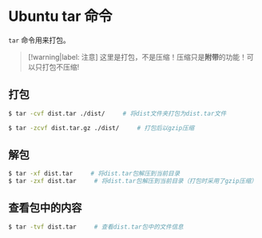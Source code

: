 # Ubuntu tar 命令

`tar` 命令用来打包。

> [!warning|label: 注意]
> 这里是打包，不是压缩！压缩只是**附带**的功能！可以只打包不压缩!

## 打包

```bash
$ tar -cvf dist.tar ./dist/     # 将dist文件夹打包为dist.tar文件

$ tar -zcvf dist.tar.gz ./dist/     # 打包后以gzip压缩
```

## 解包

```bash
$ tar -xf dist.tar     # 将dist.tar包解压到当前目录
$ tar -zxf dist.tar     # 将dist.tar包解压到当前目录（打包时采用了gzip压缩）
```

## 查看包中的内容

```bash
$ tar -tvf dist.tar     # 查看dist.tar包中的文件信息
```

